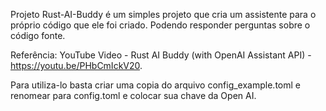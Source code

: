 Projeto Rust-AI-Buddy é um simples projeto que cria um assistente para o próprio código que ele foi criado. Podendo responder perguntas sobre o código fonte.

Referência: YouTube Video - Rust AI Buddy (with OpenAI Assistant API) - https://youtu.be/PHbCmIckV20.

Para utiliza-lo basta criar uma copia do arquivo config_example.toml e renomear para config.toml e colocar sua chave da Open AI.